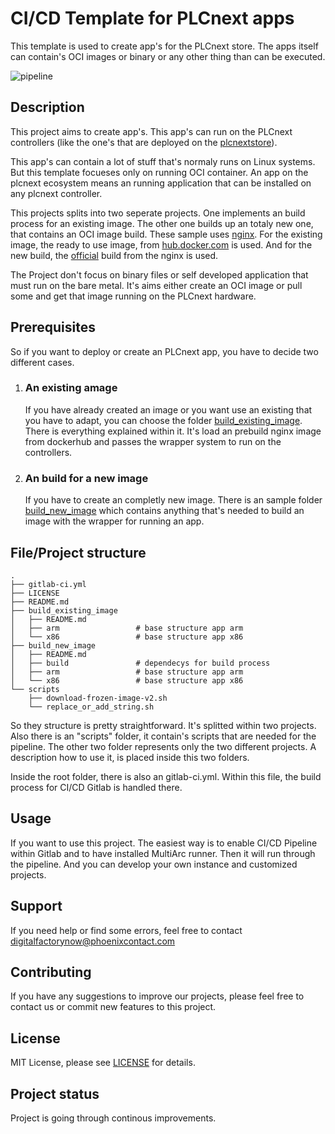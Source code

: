 # CI/CD Template for PLCnext apps
This template is used to create app's for the PLCnext store. 
The apps itself can contain's OCI images or binary or any other thing than can be executed.

![pipeline](https://gitlab.phoenixcontact.com/vmm-factory-automation/digital-factory/data-collection-storage-evaluation/container-app-template-for-plcnext/badges/$branch/pipeline.svg)
## Description
This project aims to create app's. This app's can run on the PLCnext controllers (like the one's that are deployed on the [plcnextstore](https://www.plcnextstore.com)).

This app's can contain a lot of stuff that's normaly runs on Linux systems. But this template focueses only on running OCI container. An app on the plcnext ecosystem means an running application that can be installed on any plcnext controller.

This projects splits into two seperate projects. One implements an build process for an existing image.
The other one builds up an totaly new one, that contains an OCI image build. 
These sample uses [nginx](https://nginx.org). For the existing image, the ready to use image, from [hub.docker.com](https://hub.docker.com/_/nginx) is used. And for the new build, the [official](https://github.com/nginxinc/docker-nginx) build from the nginx is used.

The Project don't focus on binary files or self developed application that must run on the bare metal. It's aims either create an OCI image or pull some and get that image running on the PLCnext hardware.
## Prerequisites
So if you want to deploy or create an PLCnext app, you have to decide two different cases.
1. ### An existing amage
    If you have already created an image or you want use an existing that you have to adapt, you can choose the folder [build_existing_image](./build_existing_image/). There is everything explained within it. It's load an prebuild nginx image from dockerhub and passes the wrapper system to run on the controllers.
2. ### An build for a new image
    If you have to create an completly new image. There is an sample folder [build_new_image](./build_new_image/) which contains anything that's needed to build an image with the wrapper for running an app.

## File/Project structure
    .
    ├── gitlab-ci.yml
    ├── LICENSE
    ├── README.md
    ├── build_existing_image                 
    │   ├── README.md   
    │   ├── arm                 # base structure app arm
    │   └── x86                 # base structure app x86
    ├── build_new_image
    │   ├── README.md
    │   ├── build               # dependecys for build process
    │   ├── arm                 # base structure app arm
    │   └── x86                 # base structure app x86
    └── scripts
        ├── download-frozen-image-v2.sh 
        └── replace_or_add_string.sh

So they structure is pretty straightforward. It's splitted within two projects. Also there is an "scripts" folder, it contain's scripts that are needed for the pipeline.
The other two folder represents only the two different projects. A description how to use it, is placed inside this two folders.

Inside the root folder, there is also an gitlab-ci.yml. Within this file, the build process for CI/CD Gitlab is handled there.

## Usage
If you want to use this project. The easiest way is to enable CI/CD Pipeline within Gitlab and to have installed MultiArc runner.
Then it will run through the pipeline. And you can develop your own instance and customized projects.

## Support
If you need help or find some errors, feel free to contact digitalfactorynow@phoenixcontact.com

## Contributing
If you have any suggestions to improve our projects, please feel free to contact us or commit new features to this project.

## License
MIT License, please see [LICENSE](./LICENSE) for details.

## Project status
Project is going through continous improvements.

